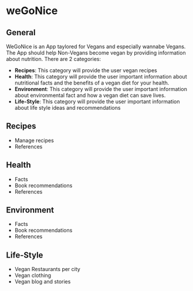 # weGoNice

## General
WeGoNice is an App taylored for Vegans and especially wannabe Vegans. The App should help Non-Vegans become vegan by providing information about nutrition. There are 2 categories:
- **Recipes**: This category will provide the user vegan recipes
- **Health**: This category will provide the user important information about nutritional facts and the benefits of a vegan diet for your health.
- **Environment**: This category will provide the user important information about environmental fact and how a vegan diet can save lives.
- **Life-Style**: This category will provide the user important information about life style ideas and recommendations

## Recipes
- Manage recipes
- References

## Health
- Facts
- Book recommendations
- References

## Environment
- Facts
- Book recommendations
- References

## Life-Style
- Vegan Restaurants per city
- Vegan clothing
- Vegan blog and stories

